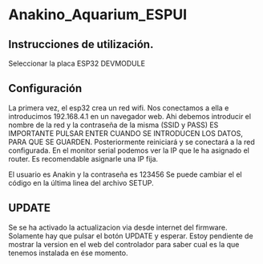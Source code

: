 # Anakino_Aquarium_ESPUI

## Instrucciones de utilización.

Seleccionar la placa ESP32 DEVMODULE
## Configuración

La primera vez, el esp32 crea un red wifi. Nos conectamos a ella e introducimos 192.168.4.1 en un navegador web. Ahi debemos introducir el nombre de la red y la contraseña de la misma (SSID y PASS) ES IMPORTANTE PULSAR ENTER CUANDO SE INTRODUCEN LOS DATOS, PARA QUE SE GUARDEN.
Posteriormente reiniciará y se conectará a la red configurada. En el monitor serial podemos ver la IP que le ha asignado el router. Es recomendable asignarle una IP fija.

El usuario es Anakin y la contraseña es 123456 Se puede cambiar el el código en la última linea del archivo SETUP.

## UPDATE
Se se ha activado la actualizacion via desde internet del firmware. Solamente hay que pulsar el botón UPDATE y esperar. Estoy pendiente de mostrar la version en el web del controlador para saber cual es la que tenemos instalada en ése momento.

